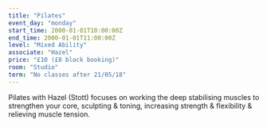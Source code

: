 ```yaml
---
title: "Pilates"
event_day: "monday"
start_time: 2000-01-01T10:00:00Z
end_time: 2000-01-01T11:00:00Z
level: "Mixed Ability"
associate: "Hazel"
price: "£10 (£8 block booking)"
room: "Studio"
term: "No classes after 21/05/18"
---
```


Pilates with Hazel (Stott) focuses on working the deep stabilising muscles to strengthen your core, sculpting & toning, increasing strength & flexibility & relieving muscle tension.
